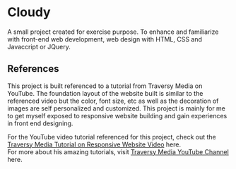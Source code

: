 # Cloudy

A small project created for exercise purpose. To enhance and familiarize with front-end web development, web design with HTML, CSS and Javaccript or JQuery.  

## References

This project is built referenced to a tutorial from Traversy Media on YouTube. The foundation layout of the website built is similar to the referenced video but the color, font size, etc as well as the decoration of images are self personalized and customized. This project is mainly for me to get myself exposed to responsive website building and gain experiences in front end designing.

For the YouTube video tutorial referenced for this project, check out the [Traversy Media Tutorial on Responsive Website Video](https://www.youtube.com/watch?v=p0bGHP-PXD4) here.\
For more about his amazing tutorials, visit [Traversy Media YouTube Channel](https://www.youtube.com/channel/UC29ju8bIPH5as8OGnQzwJyA) here.

